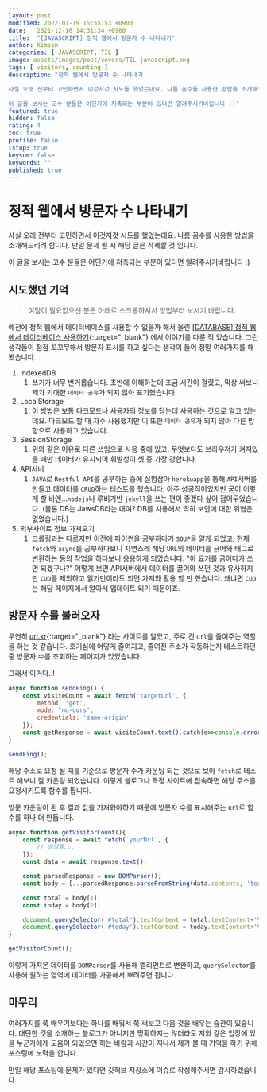```yaml
---
layout: post
modified: 2022-01-19 15:55:53 +0900
date:   2021-12-16 14:31:34 +0900
title:  "[JAVASCRIPT] 정적 웹에서 방문자 수 나타내기"
author: Kimson
categories: [ JAVASCRIPT, TIL ]
image: assets/images/post/covers/TIL-javascript.png
tags: [ visitors, counting ]
description: "정적 웹에서 방문자 수 나타내기

사실 오래 전부터 고민하면서 이것저것 시도를 했었는데요. 나름 꼼수를 사용한 방법을 소개해드리려 합니다. 만일 문제 될 시 해당 글은 삭제할 것 입니다.

이 글을 보시는 고수 분들은 어딘가에 저촉되는 부분이 있다면 알려주시기바랍니다 :)"
featured: true
hidden: false
rating: 4
toc: true
profile: false
istop: true
keysum: false
keywords: ""
published: true
---
```


# 정적 웹에서 방문자 수 나타내기

사실 오래 전부터 고민하면서 이것저것 시도를 했었는데요. 나름 꼼수를 사용한 방법을 소개해드리려 합니다. 만일 문제 될 시 해당 글은 삭제할 것 입니다.

이 글을 보시는 고수 분들은 어딘가에 저촉되는 부분이 있다면 알려주시기바랍니다 :)

## 시도했던 기억

> 여담이 필요없으신 분은 아래로 스크롤하셔서 방법부터 보시기 바랍니다.

예전에 정적 웹에서 데이터베이스를 사용할 수 없을까 해서 올린 [[DATABASE] 정적 웹에서 데이터베이스 사용하기](https://kkn1125.github.io/database-use-db){:target="_blank"} 에서 이야기를 다룬 적 있습니다. 그런 생각들이 점점 꼬꼬무해서 방문자 표시를 하고 싶다는 생각이 들어 정말 여러가지를 해봤습니다.

1. IndexedDB
   1. 쓰기가 너무 번거롭습니다. 초반에 이해하는데 조금 시간이 걸렸고, 막상 써보니 제가 기대한 `데이터 공유`가 되지 않아 포기했습니다.
2. LocalStorage
   1. 이 방법은 보통 다크모드나 사용자의 정보를 담는데 사용하는 것으로 알고 있는데요. 다크모드 할 때 자주 사용했지만 이 또한 `데이터 공유`가 되지 않아 다른 방향으로 사용하고 있습니다.
3. SessionStorage
   1. 위와 같은 이유로 다른 쓰임으로 사용 중에 있고, 무엇보다도 브라우저가 켜져있을 때만 데이터가 유지되어 휘발성이 셋 중 가장 강합니다.
4. API서버
   1. `JAVA`로 `Restful API`를 공부하는 중에 실험삼아 `herokuapp`을 통해 `API`서버를 만들고 데이터를 `CRUD`하는 테스트를 했습니다. 아주 성공적이었지만 굳이 이렇게 할 바엔...`nodejs`나 루비기반 `jekyll`을 쓰는 편이 좋겠다 싶어 접어두었습니다. (물론 DB는 JawsDB라는 대여? DB를 사용해서 딱히 보안에 대한 위협은 없었습니다.)
5. 외부사이트 정보 가져오기
   1. 크롤링과는 다르지만 이전에 파이썬을 공부하다가 `SOUP`을 알게 되었고, 현재 `fetch`와 `async`를 공부하다보니 자연스레 해당 `URL`의 데이터를 긁어와 태그로 변환하는 등의 작업을 하다보니 응용하게 되었습니다. "아 요거를 긁어다가 쓰면 되겠구나?" 어떻게 보면 API서버에서 데이터를 끌어와 쓰던 것과 유사하지만 `CUD`를 제외하고 읽기만이라도 되면 가져와 활용 할 만 했습니다. 왜냐면 `CUD`는 해당 페이지에서 알아서 업데이트 되기 때문이죠.

## 방문자 수를 불러오자

우연히 [url.kr](https://url.kr/){:target="_blank"} 라는 사이트를 알았고, 주로 긴 `url`을 줄여주는 역할을 하는 것 같습니다. 호기심에 어떻게 줄여지고, 줄여진 주소가 작동하는지 테스트하던 중 방문자 수를 조회하는 페이지가 있었습니다.

그래서 이거다..!

```javascript
async function sendFing() {
    const visiteCount = await fetch('targetUrl', {
        method: 'get',
        mode: "no-cors",
        credentials: 'same-origin'
    });
    const getResponse = await visiteCount.text().catch(e=>console.error(e.message)).finally(e=>console.info('fing'));
}

sendFing();
```

해당 주소로 요청 될 때를 기준으로 방문자 수가 카운팅 되는 것으로 보아 `fetch`로 테스트 해보니 잘 카운팅 되었습니다. 이렇게 블로그나 특정 사이트에 접속하면 해당 주소를 요청시키도록 함수를 짭니다.

방문 카운팅이 된 후 결과 값을 가져와야하기 때문에 방문자 수를 표시해주는 `url`로 함수를 하나 더 만듭니다.

```javascript
async function getVisitorCount(){
    const response = await fetch(`yourUrl`, {
        // 설정들...
    });
    const data = await response.text();

    const parsedResponse = new DOMParser();
    const body = [...parsedResponse.parseFromString(data.contents, 'text/html').body.querySelectorAll('targetParent')];

    const total = body[1];
    const today = body[2];

    document.querySelector('#total').textContent = total.textContent+'명';
    document.querySelector('#today').textContent = today.textContent+'명';
}

getVisitorCount();
```

이렇게 가져온 데이터를 `DOMParser`를 사용해 엘리먼트로 변환하고, `querySelector`를 사용해 원하는 영역에 데이터를 가공해서 뿌려주면 됩니다.

## 마무리

여러가지를 쭉 배우기보다는 하나를 배워서 쭉 써보고 다음 것을 배우는 습관이 있습니다. 대단한 것을 소개하는 블로그가 아니지만 명확하지는 않더라도 저와 같은 입장에 있을 누군가에게 도움이 되었으면 하는 바람과 시간이 지나서 제가 볼 때 기억을 하기 위해 포스팅에 노력을 합니다.

만일 해당 포스팅에 문제가 있다면 깃허브 저장소에 이슈로 작성해주시면 감사하겠습니다.